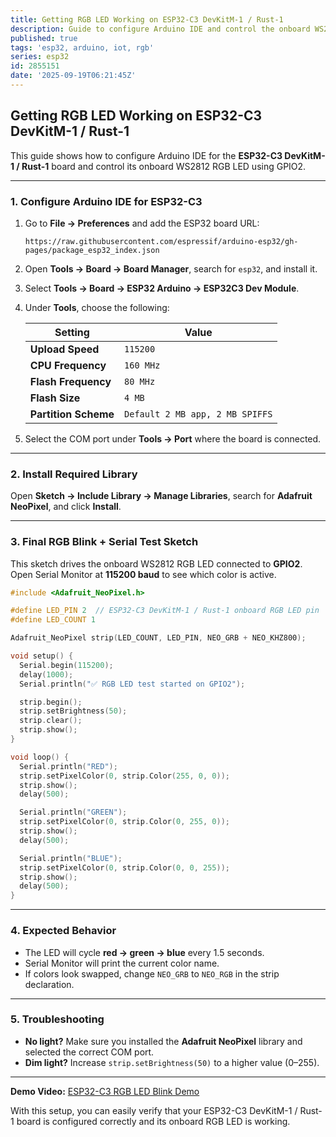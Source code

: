 ```yaml
---
title: Getting RGB LED Working on ESP32-C3 DevKitM-1 / Rust-1
description: Guide to configure Arduino IDE and control the onboard WS2812 RGB LED on GPIO2 with Serial output.
published: true
tags: 'esp32, arduino, iot, rgb'
series: esp32
id: 2855151
date: '2025-09-19T06:21:45Z'
---
```


## Getting RGB LED Working on ESP32-C3 DevKitM-1 / Rust-1

This guide shows how to configure Arduino IDE for the **ESP32-C3 DevKitM-1 / Rust-1** board and control its onboard WS2812 RGB LED using GPIO2.

---

### 1. Configure Arduino IDE for ESP32-C3

1. Go to **File → Preferences** and add the ESP32 board URL:

    ```plaintext
    https://raw.githubusercontent.com/espressif/arduino-esp32/gh-pages/package_esp32_index.json
    ```

2. Open **Tools → Board → Board Manager**, search for `esp32`, and install it.
3. Select **Tools → Board → ESP32 Arduino → ESP32C3 Dev Module**.
4. Under **Tools**, choose the following:

    | Setting              | Value                           |
    | -------------------- | ------------------------------- |
    | **Upload Speed**     | `115200`                        |
    | **CPU Frequency**    | `160 MHz`                       |
    | **Flash Frequency**  | `80 MHz`                        |
    | **Flash Size**       | `4 MB`                          |
    | **Partition Scheme** | `Default 2 MB app, 2 MB SPIFFS` |

5. Select the COM port under **Tools → Port** where the board is connected.

---

### 2. Install Required Library

Open **Sketch → Include Library → Manage Libraries**, search for **Adafruit NeoPixel**, and click **Install**.

---

### 3. Final RGB Blink + Serial Test Sketch

This sketch drives the onboard WS2812 RGB LED connected to **GPIO2**.
Open Serial Monitor at **115200 baud** to see which color is active.

```cpp
#include <Adafruit_NeoPixel.h>

#define LED_PIN 2  // ESP32-C3 DevKitM-1 / Rust-1 onboard RGB LED pin
#define LED_COUNT 1

Adafruit_NeoPixel strip(LED_COUNT, LED_PIN, NEO_GRB + NEO_KHZ800);

void setup() {
  Serial.begin(115200);
  delay(1000);
  Serial.println("✅ RGB LED test started on GPIO2");

  strip.begin();
  strip.setBrightness(50);
  strip.clear();
  strip.show();
}

void loop() {
  Serial.println("RED");
  strip.setPixelColor(0, strip.Color(255, 0, 0));
  strip.show();
  delay(500);

  Serial.println("GREEN");
  strip.setPixelColor(0, strip.Color(0, 255, 0));
  strip.show();
  delay(500);

  Serial.println("BLUE");
  strip.setPixelColor(0, strip.Color(0, 0, 255));
  strip.show();
  delay(500);
}
```

---

### 4. Expected Behavior

* The LED will cycle **red → green → blue** every 1.5 seconds.
* Serial Monitor will print the current color name.
* If colors look swapped, change `NEO_GRB` to `NEO_RGB` in the strip declaration.

---

### 5. Troubleshooting

* **No light?** Make sure you installed the **Adafruit NeoPixel** library and selected the correct COM port.
* **Dim light?** Increase `strip.setBrightness(50)` to a higher value (0–255).

---

**Demo Video:** [ESP32-C3 RGB LED Blink Demo](https://youtu.be/a3Jvf7cahTA)

With this setup, you can easily verify that your ESP32-C3 DevKitM-1 / Rust-1 board is configured correctly and its onboard RGB LED is working.
